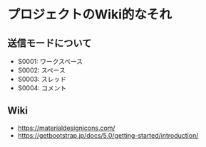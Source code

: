 # プロジェクトのWiki的なそれ

## 送信モードについて
- S0001: ワークスペース
- S0002: スペース
- S0003: スレッド
- S0004: コメント


## Wiki
- https://materialdesignicons.com/
- https://getbootstrap.jp/docs/5.0/getting-started/introduction/